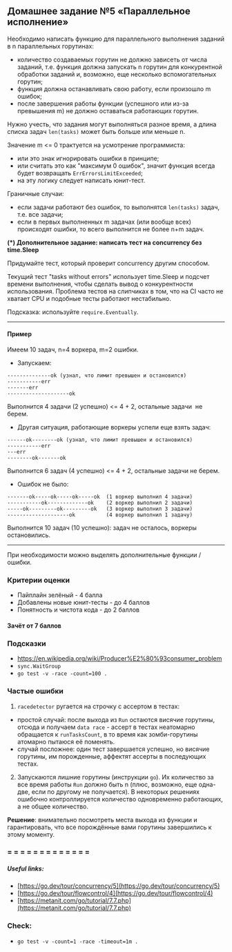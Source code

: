 ## Домашнее задание №5 «Параллельное исполнение»
Необходимо написать функцию для параллельного выполнения заданий в n параллельных горутинах:
* количество создаваемых горутин не должно зависеть от числа заданий, т.е. функция должна запускать n горутин для конкурентной обработки заданий и, возможно, еще несколько вспомогательных горутин;
* функция должна останавливать свою работу, если произошло m ошибок;
* после завершения работы функции (успешного или из-за превышения m) не должно оставаться работающих горутин.

Нужно учесть, что задания могут выполняться разное время, а длина списка задач
`len(tasks)` может быть больше или меньше n.

Значение m <= 0 трактуется на усмотрение программиста:
- или это знак игнорировать ошибки в принципе;
- или считать это как "максимум 0 ошибок", значит функция всегда будет возвращать
`ErrErrorsLimitExceeded`;
- на эту логику следует написать юнит-тест.

Граничные случаи:
* если задачи работают без ошибок, то выполнятся `len(tasks)` задач, т.е. все задачи;
* если в первых выполненных m задачах (или вообще всех) происходят ошибки, то всего выполнится не более n+m задач.


**(*) Дополнительное задание: написать тест на concurrency без time.Sleep**

Придумайте тест, который проверит concurrency другим способом.

Текущий тест "tasks without errors" использует time.Sleep и подсчет времени выполнения, чтобы сделать вывод о конкурентности использования. Проблема тестов на слипчиках в том, что на CI часто не хватает CPU и подобные тесты работают нестабильно.

Подсказка: используйте `require.Eventually`.

---
#### Пример
Имеем 10 задач, n=4 воркера, m=2 ошибки.
- Запускаем:
```
--------------ok (узнал, что лимит превышен и остановился)
-----------err
-------err
--------------------ok
```
Выполнится 4 задачи (2 успешно) <= 4 + 2, остальные задачи  не берем.

- Другая ситуация, работающие воркеры успели еще взять задач:
```
------ok--------ok (узнал, что лимит превышен и остановился)
-----------err
---err
--------ok-------ok
```
Выполнится 6 задач (4 успешно) <= 4 + 2, остальные задачи не берем.

- Ошибок не было:
```
-------ok-----ok-----ok-----ok  (1 воркер выполнил 4 задачи)
-----------ok-------------ok    (2 воркер выполнил 2 задачи)
-----ok---------ok---------ok   (3 воркер выполнил 3 задачи)
--------------------ok          (4 воркер выполнил 1 задачу)
```
Выполнится 10 задач (10 успешно): задач не осталось, воркеры остановились.

---

При необходимости можно выделять дополнительные функции / ошибки.

### Критерии оценки
- Пайплайн зелёный - 4 балла
- Добавлены новые юнит-тесты - до 4 баллов
- Понятность и чистота кода - до 2 баллов

#### Зачёт от 7 баллов

### Подсказки
- https://en.wikipedia.org/wiki/Producer%E2%80%93consumer_problem
- `sync.WaitGroup`
- `go test -v -race -count=100 .`

### Частые ошибки
1) `racedetector` ругается на строчку с ассертом в тестах:
- простой случай: после выхода из `Run` остаются висячие горутины, отсюда и получаем `data race` -
ассерт в тестах неатомарно обращается к `runTasksCount`, в то время как зомби-горутины атомарно пытаюся её поменять.
- случай посложнее: один тест завершается успешно, но висячие горутины, им порожденные, аффектят ассерты в
последующих тестах.
2) Запускаются лишние горутины (инструкции `go`). Их количество за все время работы `Run` должно быть n (плюс, возможно, еще одна-две, если по другому не получается). В некоторых решениях ошибочно контроллируется количество одновременно работающих, а не общее количество.

**Решение**: внимательно посмотреть места выхода из функции и гарантировать, что все порождённые вами горутины
завершились к этому моменту.


### = = = = = = = = = = = = = 
##### Useful links:
 - [https://go.dev/tour/concurrency/5](https://go.dev/tour/concurrency/5)
 - [https://go.dev/tour/flowcontrol/4](https://go.dev/tour/flowcontrol/4)
 - [https://metanit.com/go/tutorial/7.7.php](https://metanit.com/go/tutorial/7.7.php)

### Check:
 - `go test -v -count=1 -race -timeout=1m .`
